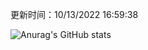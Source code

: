 
  更新时间：10/13/2022 16:59:38
	
  ![Anurag's GitHub stats](https://github-readme-stats.vercel.app/api?username=chendj89&theme=gruvbox&show_icons=true)